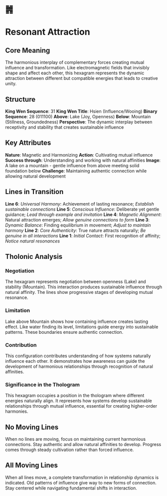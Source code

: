 # ䷞ 
# Resonant Attraction

## Core Meaning
The harmonious interplay of complementary forces creating mutual influence and transformation. Like electromagnetic fields that invisibly shape and affect each other, this hexagram represents the dynamic attraction between different but compatible energies that leads to creative unity.

## Structure
**King Wen Sequence**: 31
**King Wen Title**: Hsien (Influence/Wooing)
**Binary Sequence**: 28 (011100)
**Above**: Lake (Joy, Openness)
**Below**: Mountain (Stillness, Groundedness)
**Perspective**: The dynamic interplay between receptivity and stability that creates sustainable influence

## Key Attributes
**Nature**: Magnetic and Harmonizing
**Action**: Cultivating mutual influence
**Success through**: Understanding and working with natural affinities
**Image**: A lake on a mountain - gentle influence from above meeting solid foundation below
**Challenge**: Maintaining authentic connection while allowing natural development

## Lines in Transition
**Line 6**: *Universal Harmony*: Achievement of lasting resonance; *Establish sustainable connections*
**Line 5**: *Conscious Influence*: Deliberate yet gentle guidance; *Lead through example and invitation*
**Line 4**: *Magnetic Alignment*: Natural attraction emerges; *Allow genuine connections to form*
**Line 3**: *Dynamic Balance*: Finding equilibrium in movement; *Adjust to maintain harmony*
**Line 2**: *Core Authenticity*: True nature attracts naturally; *Be genuine in all interactions*
**Line 1**: *Initial Contact*: First recognition of affinity; *Notice natural resonances*

## Tholonic Analysis
### Negotiation
The hexagram represents negotiation between openness (Lake) and stability (Mountain). This interaction produces sustainable influence through natural affinity. The lines show progressive stages of developing mutual resonance.

### Limitation
Lake above Mountain shows how containing influence creates lasting effect. Like water finding its level, limitations guide energy into sustainable patterns. These boundaries ensure authentic connection.

### Contribution
This configuration contributes understanding of how systems naturally influence each other. It demonstrates how awareness can guide the development of harmonious relationships through recognition of natural affinities.

### Significance in the Thologram
This hexagram occupies a position in the thologram where different energies naturally align. It represents how systems develop sustainable relationships through mutual influence, essential for creating higher-order harmonies.

## No Moving Lines
When no lines are moving, focus on maintaining current harmonious connections. Stay authentic and allow natural affinities to develop. Progress comes through steady cultivation rather than forced influence.

## All Moving Lines
When all lines move, a complete transformation in relationship dynamics is indicated. Old patterns of influence give way to new forms of connection. Stay centered while navigating fundamental shifts in interaction.